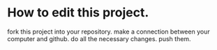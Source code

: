 # How to edit this project.
fork this project into your repository.
make a connection between your computer and github.
do all the necessary changes.
push them.
